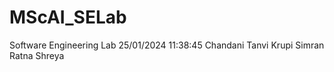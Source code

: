 # MScAI_SELab
Software Engineering Lab
25/01/2024
11:38:45
Chandani
Tanvi
Krupi
Simran
Ratna
Shreya
